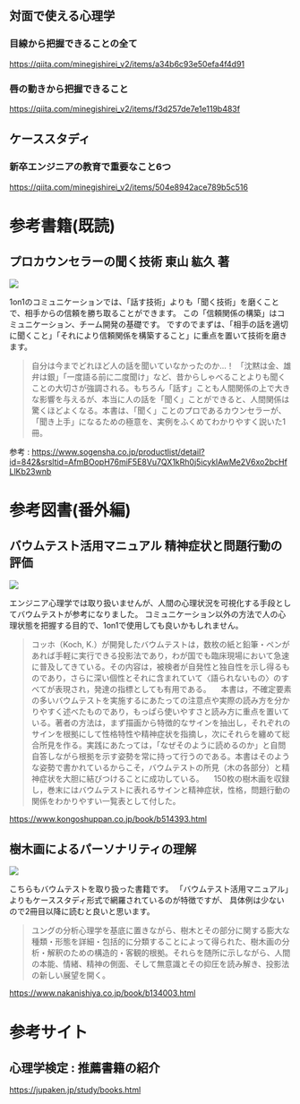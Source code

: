 <!--
title:   エンジニア心理学
tags:    1on1,エンジニア心理学,コミュニケーション
id:      49784ea87ba160ef8065
private: false
-->








## 対面で使える心理学

### 目線から把握できることの全て

https://qiita.com/minegishirei_v2/items/a34b6c93e50efa4f4d91

### 唇の動きから把握できること

https://qiita.com/minegishirei_v2/items/f3d257de7e1e119b483f


## ケーススタディ

### 新卒エンジニアの教育で重要なこと6つ

https://qiita.com/minegishirei_v2/items/504e8942ace789b5c516





# 参考書籍(既読)

## プロカウンセラーの聞く技術 東山 紘久 著

<img src="https://www.sogensha.co.jp/upload/save_image/mb11257m.jpg">

1on1のコミュニケーションでは、「話す技術」よりも「聞く技術」を磨くことで、相手からの信頼を勝ち取ることができます。
この「信頼関係の構築」はコミュニケーション、チーム開発の基礎です。
ですのでまずは、「相手の話を適切に聞くこと」「それにより信頼関係を構築すること」に重点を置いて技術を磨きます。

> 自分は今までどれほど人の話を聞いていなかったのか…！
> 「沈黙は金、雄弁は銀」「一度語る前に二度聞け」など、昔からしゃべることよりも聞くことの大切さが強調される。もちろん「話す」ことも人間関係の上で大きな影響を与えるが、本当に人の話を「聞く」ことができると、人間関係は驚くほどよくなる。本書は、「聞く」ことのプロであるカウンセラーが、「聞き上手」になるための極意を、実例をふくめてわかりやすく説いた1冊。

参考 : https://www.sogensha.co.jp/productlist/detail?id=842&srsltid=AfmBOopH76miF5E8Vu7QX1kRh0j5icyklAwMe2V6xo2bcHfLlKb23wnb


# 参考図書(番外編)

## バウムテスト活用マニュアル 精神症状と問題行動の評価

<img src="https://www.kongoshuppan.co.jp/book/b514393.html">

エンジニア心理学では取り扱いませんが、人間の心理状況を可視化する手段としてバウムテストが参考になりました。
コミュニケーション以外の方法で人の心理状態を把握する目的で、1on1で使用しても良いかもしれません。

> コッホ（Koch, K.）が開発したバウムテストは，数枚の紙と鉛筆・ペンがあれば手軽に実行できる投影法であり，わが国でも臨床現場において急速に普及してきている。その内容は，被検者が自発性と独自性を示し得るものであり，さらに深い個性とそれに含まれていて〈語られないもの〉のすべてが表現され，発達の指標としても有用である。
　本書は，不確定要素の多いバウムテストを実施するにあたっての注意点や実際の読み方を分かりやすく述べたものであり，もっぱら使いやすさと読み方に重点を置いている。著者の方法は，まず描画から特徴的なサインを抽出し，それぞれのサインを根拠にして性格特性や精神症状を指摘し，次にそれらを纏めて総合所見を作る。実践にあたっては，「なぜそのように読めるのか」と自問自答しながら根拠を示す姿勢を常に持って行うのである。本書はそのような姿勢で書かれているからこそ，バウムテストの所見（木の各部分）と精神症状を大胆に結びつけることに成功している。
　150枚の樹木画を収録し，巻末にはバウムテストに表れるサインと精神症状，性格，問題行動の関係をわかりやすい一覧表として付した。

https://www.kongoshuppan.co.jp/book/b514393.html


## 樹木画によるパーソナリティの理解

<img src="https://hondana-image.s3.amazonaws.com/book/image/134003/normal_defc24d5-79ae-452c-bec6-24f7a7d8c817.jpg">

こちらもバウムテストを取り扱った書籍です。
「バウムテスト活用マニュアル」よりもケーススタディ形式で網羅されているのが特徴ですが、
具体例は少ないので2冊目以降に読むと良いと思います。

> ユングの分析心理学を基底に置きながら、樹木とその部分に関する膨大な種類・形態を詳細・包括的に分類することによって得られた、樹木画の分析・解釈のための構造的・客観的根拠。それらを随所に示しながら、人間の本能、情緒、精神の側面、そして無意識とその抑圧を読み解き、投影法の新しい展望を開く。

https://www.nakanishiya.co.jp/book/b134003.html




# 参考サイト


## 心理学検定 : 推薦書籍の紹介

https://jupaken.jp/study/books.html









